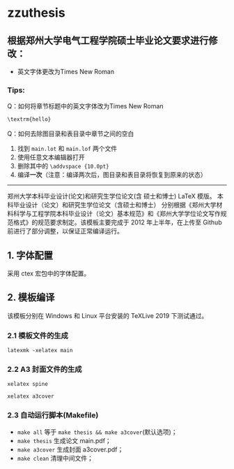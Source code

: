 # zzuthesis

## 根据郑州大学电气工程学院硕士毕业论文要求进行修改：

- 英文字体更改为Times New Roman

### Tips:

Q：如何将章节标题中的英文字体改为Times New Roman

```sh
\textrm{hello}
```

Q：如何去除图目录和表目录中章节之间的空白

1. 找到 `main.lot` 和 `main.lof` 两个文件
2. 使用任意文本编辑器打开
3. 删除其中的 `\addvspace {10.0pt}`
4. 编译**一次**（注意：编译两次后，图目录和表目录将恢复到原来的状态）

---

郑州大学本科毕业设计(论文)和研究生学位论文(含 硕士和博士) LaTeX 模版。 本科毕业设计（论文）和研究生学位论文（含硕士和博士） 分别根据《郑州大学材料科学与工程学院本科毕业设计（论文）基本规范》和《郑州大学学位论文写作规范格式》的规范要求制定。该模板主要完成于 2012 年上半年，在上传至 Github 前进行了部分调整，以保证正常编译运行。

## 1. 字体配置

采用 ctex 宏包中的字体配置。

## 2. 模板编译

该模板分别在 Windows 和 Linux 平台安装的 TeXLive 2019 下测试通过。

### 2.1 模板文件的生成

  `latexmk -xelatex main`

### 2.2 A3 封面文件的生成

  `xelatex spine`
  
  `xelatex a3cover`

### 2.3 自动运行脚本(Makefile)

* `make all`       等于 `make thesis && make a3cover`(默认选项)；
* `make thesis`    生成论文 main.pdf；
* `make a3cover`   生成封面 a3cover.pdf；
* `make clean`     清理中间文件；
